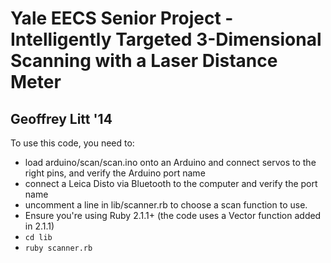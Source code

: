 Yale EECS Senior Project - Intelligently Targeted 3-Dimensional Scanning with a Laser Distance Meter
====================
Geoffrey Litt '14
--------------------

To use this code, you need to:
- load arduino/scan/scan.ino onto an Arduino and connect servos to the right pins,
  and verify the Arduino port name
- connect a Leica Disto via Bluetooth to the computer and verify the port name
- uncomment a line in lib/scanner.rb to choose a scan function to use.
- Ensure you're using Ruby 2.1.1+ (the code uses a Vector function added in 2.1.1)
- `cd lib`
- `ruby scanner.rb`
